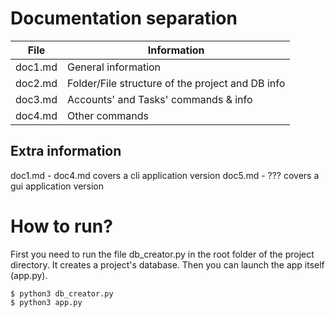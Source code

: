 # Documentation separation
| File    | Information                                      |
|---------|--------------------------------------------------|
| doc1.md | General information                              |
| doc2.md | Folder/File structure of the project and DB info |
| doc3.md | Accounts' and Tasks' commands & info             |
| doc4.md | Other commands                                   |

## Extra information
doc1.md - doc4.md covers a cli application version
doc5.md - ???     covers a gui application version

# How to run?
First you need to run the file db_creator.py in the root folder of the project directory. It creates a project's database.
Then you can launch the app itself (app.py).

```shell
$ python3 db_creator.py
$ python3 app.py
```
